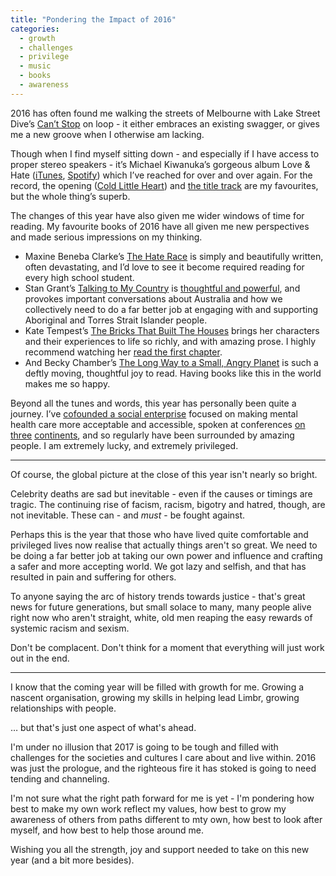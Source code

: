 ```yaml
---
title: "Pondering the Impact of 2016"
categories:
  - growth
  - challenges
  - privilege
  - music
  - books
  - awareness
---
```


2016 has often found me walking the streets of Melbourne with Lake Street Dive’s [Can’t Stop](https://www.youtube.com/watch?v=FAcnSJh_rMo) on loop - it either embraces an existing swagger, or gives me a new groove when I otherwise am lacking.

Though when I find myself sitting down - and especially if I have access to proper stereo speakers - it’s Michael Kiwanuka’s gorgeous album Love & Hate ([iTunes](https://itunes.apple.com/au/album/love-hate/id1094772322), [Spotify](https://open.spotify.com/album/71kreixSBb0aUsk2gx0lcA)) which I’ve reached for over and over again. For the record, the opening ([Cold Little Heart](https://www.youtube.com/watch?v=FngDSOuCNAA)) and [the title track](https://www.youtube.com/watch?v=aMZ4QL0orw0) are my favourites, but the whole thing’s superb.

The changes of this year have also given me wider windows of time for reading. My favourite books of 2016 have all  given me new perspectives and made serious impressions on my thinking.

* Maxine Beneba Clarke’s [The Hate Race](https://www.readings.com.au/products/21945464/the-hate-race) is simply and beautifully written, often devastating, and I’d love to see it become required reading for every high school student.
* Stan Grant’s [Talking to My Country](https://www.readings.com.au/products/20622314/talking-to-my-country) is [thoughtful and powerful](http://freelancing-gods.com/2016/05/08/listening-to-my-country.html), and provokes important conversations about Australia and how we collectively need to do a far better job at engaging with and supporting Aboriginal and Torres Strait Islander people.
* Kate Tempest’s [The Bricks That Built The Houses](https://www.readings.com.au/products/20654780/the-bricks-that-built-the-houses) brings her characters and their experiences to life so richly, and with amazing prose. I highly recommend watching her [read the first chapter](https://www.youtube.com/watch?v=FY11fh6sKMw&feature=youtu.be&t=25m13s).
* And Becky Chamber’s [The Long Way to a Small, Angry Planet](https://www.readings.com.au/products/20140990/the-long-way-to-a-small-angry-planet) is such a deftly moving, thoughtful joy to read. Having books like this in the world makes me so happy.

Beyond all the tunes and words, this year has personally been quite a journey. I’ve [cofounded a social enterprise](http://freelancing-gods.com/2016/09/16/co-founding-limbr.html) focused on making mental health care more acceptable and accessible, spoken at conferences [on](http://www.rubynation.org) [three](http://www.deccanrubyconf.org) [continents](http://rubyconf.pt), and so regularly have been surrounded by amazing people. I am extremely lucky, and extremely privileged.

---

Of course, the global picture at the close of this year isn't nearly so bright.

Celebrity deaths are sad but inevitable - even if the causes or timings are tragic. The continuing rise of facism, racism, bigotry and hatred, though, are not inevitable. These can - and _must_ - be fought against.

Perhaps this is the year that those who have lived quite comfortable and privileged lives now realise that actually things aren't so great. We need to be doing a far better job at taking our own power and influence and crafting a safer and more accepting world. We got lazy and selfish, and that has resulted in pain and suffering for others.

To anyone saying the arc of history trends towards justice - that's great news for future generations, but small solace to many, many people alive right now who aren't straight, white, old men reaping the easy rewards of systemic racism and sexism.

Don't be complacent. Don't think for a moment that everything will just work out in the end.

---

I know that the coming year will be filled with growth for me. Growing a nascent organisation, growing my skills in helping lead Limbr, growing relationships with people.

… but that's just one aspect of what's ahead.

I'm under no illusion that 2017 is going to be tough and filled with challenges for the societies and cultures I care about and live within. 2016 was just the prologue, and the righteous fire it has stoked is going to need tending and channeling.

I'm not sure what the right path forward for me is yet - I'm pondering how best to make my own work reflect my values, how best to grow my awareness of others from paths different to mty own, how best to look after myself, and how best to help those around me.

Wishing you all the strength, joy and support needed to take on this new year (and a bit more besides).
